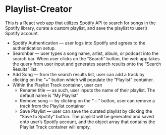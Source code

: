 # Playlist-Creator

This is a React web app that utilizes Spotify API to search for songs in the Spotify library, curate a custom playlist, and save the playlist to user’s Spotify account.

* Spotify Authentication — user logs into Spotify and agrees to the authentication setup.
* Searchbar — user types a song name, artist, album, or podcast into the search bar. When user clicks on the “Search” button, the web app takes the query from user input and generates search results onto the “Search Results” list.
* Add Song — from the search results list, user can add a track by clicking on the “+” button which will populate the “Playlist” container.
* Within the Playlist Track container, user can
    * Rename title — as such, user inputs the name of their playlist. The default name is “My Playlist”
    * Remove song — by clicking on the “ - “ button, user can remove a track from the Playlist container
    * Save Playlist  — user can save the curated playlist by clicking the “Save to Spotify” button. The playlist will be generated and saved onto user’s Spotify account, and the object array that contains the Playlist Track container will empty.
